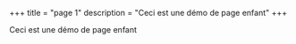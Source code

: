 +++
title = "page 1"
description = "Ceci est une démo de page enfant"
+++

Ceci est une démo de page enfant